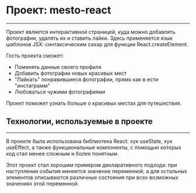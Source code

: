 # Проект: mesto-react
------  
Проект является интерактивной страницей, куда можно добавлять фотографии, удалять их и ставить лайки. 
Здесь применяется язык шаблонов JSX: синтаксическим сахар для функции React.createElement.

Гость проекта сможет:
  
 * Поменять данные своего профиля 
 * Добавить фотографии новых красивых мест  
 * "Лайкать" понравившиеся фотографии, прямо как в ести "инстаграмм" 
 * Любоваться чужими фотографиями
     
Проект поможет узнать больше о красивых местах для путешествия.  

## Технологии, используемые в проекте  
------  
  
В проекте была использована библиотека React: хук useState, хук useEffect, а также функциональные компоненты, с помощью которых код стал менее сложным и более понятным. 

Этот проект стал хорошим примером декларативного подхода: при наступлении события меняется значение переменной, а для остальных элементов описываются различные состояния при всех возможных значениях этой переменной.
